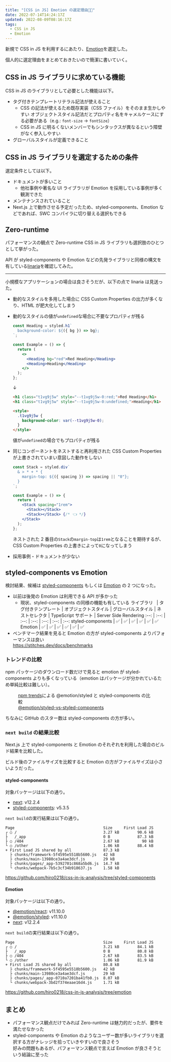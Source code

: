 ```yaml
---
title: "[CSS in JS] Emotion の選定理由👩‍🎤"
date: 2022-07-14T14:24:17Z
updated: 2022-08-09T08:16:17Z
tags:
  - CSS in JS
  - Emotion
---
```


新規で CSS in JS を利用するにあたり、[Emotion](https://github.com/emotion-js/emotion)を選定した。

個人的に選定理由をまとめておきたいので簡潔に書いていく。

## CSS in JS ライブラリに求めている機能

CSS in JS のライブラリとして必要とした機能は以下。

- タグ付きテンプレートリテラル記法が使えること
  - CSS の記法が使えるため既存実装（CSS ファイル）をそのまま生かしやすい
    オブジェクトスタイル記法だとプロパティ名をキャメルケースにする必要がある（e.g.: `font-size` → `fontSize`）
  - CSS in JS に明るくないメンバーでもシンタックスが異なるという障壁がなく参入しやすい
- グローバルスタイルが定義できること

## CSS in JS ライブラリを選定するための条件

選定条件としては以下。

- ドキュメントが多いこと
  - 他社事例や著名な UI ライブラリが Emotion を採用している事例が多く観測できた
- メンテナンスされていること
- Next.js 上で動作させる予定だったため、styled-components、Emotion などであれば、SWC コンパイラに切り替える選択もできる

## Zero-runtime

パフォーマンスの観点で Zero-runtime CSS in JS ライブラリも選択肢のひとつとして挙がった。

API が styled-components や Emotion などの先発ライブラリと同様の構文を有している[linaria](https://linaria.dev/)を確認してみた。

---

小規模なアプリケーションの場合は良さそうだが、以下の点で linaria は見送った。

- 動的なスタイルを多用した場合に CSS Custom Properties の出力が多くなり、HTML が肥大化してしまう
- 動的なスタイルの値が`undefined`な場合に不要なプロパティが残る

  ```jsx
  const Heading = styled.h1`
    background-color: ${({ bg }) => bg};
  `;

  const Example = () => {
    return (
      <>
        <Heading bg="red">Red Heading</Heading>
        <Heading>Heading</Heading>
      </>
    );
  };
  ```

  ↓

  ```html
  <h1 class="t1vg9j5w" style="--t1vg9j5w-0:red;">Red Heading</h1>
  <h1 class="t1vg9j5w" style="--t1vg9j5w-0:undefined;">Heading</h1>

  <style>
    .t1vg9j5w {
      background-color: var(--t1vg9j5w-0);
    }
  </style>
  ```

  値が`undefined`の場合でもプロパティが残る

- 同じコンポーネントをネストすると再利用された CSS Custom Properties が上書きされていまい意図した動作をしない

  ```jsx
  const Stack = styled.div`
    & > * + * {
      margin-top: ${({ spacing }) => spacing || "0"};
    }
  `;

  const Example = () => {
    return (
      <Stack spacing="1rem">
        <Stack></Stack>
        <Stack></Stack> {/* 👈 */}
      </Stack>
    );
  };
  ```

  ネストされた 2 番目の`Stack`の`margin-top`は`1rem`となることを期待するが、CSS Custom Properties の上書きによって`0`になってしまう

- 採用事例・ドキュメントが少ない

## styled-components vs Emotion

検討結果、候補は [styled-components](https://github.com/styled-components/styled-components) もしくは [Emotion](https://github.com/emotion-js/emotion) の 2 つになった。

- 以前は後発の Emotion は利用できる API が多かった
  - 現状、styled-components の同様の機能も有している
    ライブラリ   | タグ付きテンプレート | オブジェクトスタイル | グローバルスタイル | ネストセレクタ | TypeScript サポート | Server Side Rendering
    :--: | :--: | :--: | :--: | :--: | :--: | :--:
    styled-components | ✅ | ✅ | ✅ | ✅ | ✅ | ✅
    Emotion | ✅ | ✅ | ✅ | ✅ | ✅ | ✅
- ベンチマーク結果を見ると Emotion の方が styled-components よりパフォーマンスは良い  
  https://stitches.dev/docs/benchmarks

### トレンドの比較

npm パッケージのダウンロード数だけで見ると emotion が styled-components よりも多くなっている（emotion はパッケージが分かれているため単純比較は難しい）。

<figure>
  <img src="https://user-images.githubusercontent.com/3617124/185824687-7e858aa7-533b-4b80-a046-b5818236518e.png" alt="">
  <figcaption>
  <a href="https://www.npmtrends.com/">npm trends</a>による @emotion/styled と styled-components の比較<br>
  <a href="https://npmtrends.com/@emotion/styled-vs-styled-components">@emotion/styled-vs-styled-components</a>
  </figcaption>
</figure>

ちなみに GitHub のスター数は styled-components の方が多い。

### `next build` の結果比較

Next.js 上で styled-components と Emotion のそれぞれを利用した場合のビルド結果を比較した。

ビルド後のファイルサイズを比較すると Emotion の方がファイルサイズは小さいようだった。

#### styled-components

対象パッケージは以下の通り。

- [next](https://www.npmjs.com/package/next): v12.2.4
- [styled-components](https://www.npmjs.com/package/styled-components): v5.3.5

`next build`の実行結果は以下の通り。

```
Page                                       Size     First Load JS
┌ ○ /                                      3.27 kB        90.6 kB
├   /_app                                  0 B            87.3 kB
├ ○ /404                                   2.67 kB          90 kB
└ ○ /other                                 1.06 kB        88.4 kB
+ First Load JS shared by all              87.3 kB
  ├ chunks/framework-5f4595e5518b5600.js   42 kB
  ├ chunks/main-13980ce3a4ae3dcf.js        29 kB
  ├ chunks/pages/_app-5392701c868a5bd6.js  14.7 kB
  └ chunks/webpack-7b5c3cf34b918637.js     1.58 kB
```

https://github.com/hiro0218/css-in-js-analysis/tree/styled-components

#### Emotion

対象パッケージは以下の通り。

- [@emotion/react](https://www.npmjs.com/package/@emotion/react): v11.10.0
- [@emotion/styled](https://www.npmjs.com/package/@emotion/styled): v11.10.0
- [next](https://www.npmjs.com/package/next): v12.2.4

`next build`の実行結果は以下の通り。

```
Page                                       Size     First Load JS
┌ ○ /                                      3.21 kB        84.1 kB
├   /_app                                  0 B            80.8 kB
├ ○ /404                                   2.67 kB        83.5 kB
└ ○ /other                                 1.06 kB        81.9 kB
+ First Load JS shared by all              80.8 kB
  ├ chunks/framework-5f4595e5518b5600.js   42 kB
  ├ chunks/main-13980ce3a4ae3dcf.js        29 kB
  ├ chunks/pages/_app-0710a7201ba41fb0.js  8.07 kB
  └ chunks/webpack-3bd2f374eaae16d4.js     1.71 kB
```

https://github.com/hiro0218/css-in-js-analysis/tree/emotion

## まとめ

- パフォーマンス観点だけでみれば Zero-runtime は魅力的だったが、要件を満たせなかった
- styled-components や Emotion のようなユーザー数が多いライブラリを選択する方がナレッジを拾っていきやすいので良さそう  
  好みの問題もあるが、パフォーマンス観点で言えば Emotion が良さそうという結論に至った
